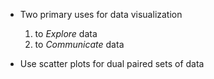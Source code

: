 * Two primary uses for data visualization

    1. to *Explore* data
    2. to *Communicate* data

* Use scatter plots for dual paired sets of data